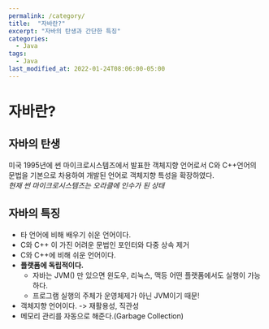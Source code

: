 ```yaml
---
permalink: /category/
title:  "자바란?"
excerpt: "자바의 탄생과 간단한 특징"
categories:
  - Java
tags:
  - Java
last_modified_at: 2022-01-24T08:06:00-05:00
---
```


# 자바란?

## 자바의 탄생
미국 1995년에 썬 마이크로시스템즈에서 발표한 객체지향 언어로서 
C와 C++언어의 문법을 기본으로 차용하여 개발된 언어로 객체지향 특성을 확장하였다.  
_현재 썬 마이크로시스템즈는 오라클에 인수가 된 상태_
  
## 자바의 특징
- 타 언어에 비해 배우기 쉬운 언어이다.
- C와 C++ 이 가진 어려운 문법인 포인터와 다중 상속 제거
- C와 C++에 비해 쉬운 언어이다.
- **플랫폼에 독립적이다.**
  - 자바는 JVM() 만 있으면 윈도우, 리눅스, 맥등 어떤 플랫폼에서도 실행이 가능하다.
  - 프로그램 실행의 주체가 운영체제가 아닌 JVM이기 때문!
- 객체지향 언어이다. -> 재활용성, 직관성
- 메모리 관리를 자동으로 해준다.(Garbage Collection)
